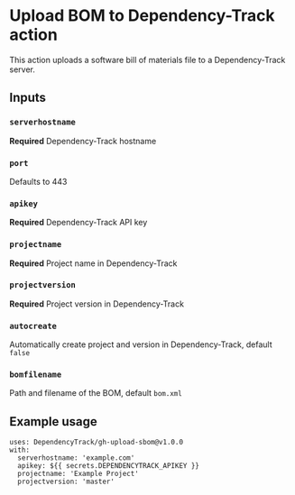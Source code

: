# Upload BOM to Dependency-Track action

This action uploads a software bill of materials file to a Dependency-Track server.

## Inputs

### `serverhostname`

**Required** Dependency-Track hostname

### `port`

Defaults to 443

### `apikey`

**Required** Dependency-Track API key

### `projectname`

**Required** Project name in Dependency-Track

### `projectversion`

**Required** Project version in Dependency-Track

### `autocreate`

Automatically create project and version in Dependency-Track, default `false`

### `bomfilename`

Path and filename of the BOM, default `bom.xml`

## Example usage

```
uses: DependencyTrack/gh-upload-sbom@v1.0.0
with:
  serverhostname: 'example.com'
  apikey: ${{ secrets.DEPENDENCYTRACK_APIKEY }}
  projectname: 'Example Project'
  projectversion: 'master'
```
